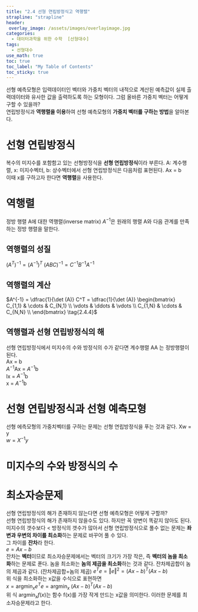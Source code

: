 ```yaml
---
title: "2.4 선형 연립방정식고 역행렬"
strapline: "strapline"
header:
 overlay_image: /assets/images/overlayimage.jpg
categories: 
  - 데이터과학을 위한 수학  [선형대수]
tags:
  - 선형대수
use_math: true
toc: true
toc_label: "My Table of Contents" 
toc_sticky: true
---
```

선형 예측모형은 입력데이터인 벡터와 가중치 벡터의 내적으로 계산된 예측값이 실제 출력데이터와 유사한 값을 출력하도록 하는 모형이다. 그럼 올바른 가중치 벡터는 어떻게 구할 수 있을까?  
연립방정식과 **역행렬을 이용**하여 선형 예측모형의 **가중치 벡터를 구하는 방법**을 알아본다.

# 선형 연립방정식
복수의 미지수를 포함함고 있는 선형방정식을 **선형 연립방정식**이라 부른다. A: 계수행렬, x: 미지수벡터, b: 상수벡터에서 선형 연립방정식은 다음처럼 표현된다. Ax = b  
이때 x를 구하고자 한다면 **역행렬**을 사용한다.

# 역행렬
정방 행렬 A에 대한 역행렬(inverse matrix) $A^{-1}$은 원래의 행렬 A와 다음 관계를 만족하는 정방 행렬을 말한다.

## 역행렬의 성질
$(A^{T})^{-1} = (A^{-1})^{T}  
\tag{2.4.2}$
$(ABC)^{-1} = C^{-1} B^{-1} A^{-1}  
\tag{2.4.3}$

## 역행렬의 계산
$A^{-1} = \dfrac{1}{\det (A)} C^T = \dfrac{1}{\det (A)} 
\begin{bmatrix}
C_{1,1} & \cdots & C_{N,1}  \\
\vdots  & \ddots & \vdots   \\
C_{1,N} & \cdots & C_{N,N}  \\
\end{bmatrix}
\tag{2.4.4}$

## 역행렬과 선형 연립방정식의 해
선형 연립방정식에서 미지수의 수와 방정식의 수가 같다면 계수행렬  AA 는 정방행렬이 된다.  
Ax = b  
$A^{-1}$Ax = $A^{-1}$b  
Ix = $A^{-1}$b  
x = $A^{-1}$b  

# 선형 연립방정식과 선형 예측모형
선형 에측모형의 가중치벡터를 구하는 문제는 선형 연립방정식을 푸는 것과 같다.
Xw = y  
$w = X^{-1} y  
\tag{2.4.5}$
# 미지수의 수와 방정식의 수  

# 최소자승문제
 선형 연립방정식의 해가 존재하지 않는다면 선형 예측모형은 어떻게 구할까?  
선형 연립방정식의 해가 존재하지 않을수도 있다. 하지만 꼭 양변이 똑같지 않아도 된다. 미지수의 갯수보다 < 방정식의 갯수가 많아서 선형 연립방정식으로 풀수 없는 문제는 **좌변과 우변의 차이를 최소화**하는 문제로 바꾸어 풀 수 있다.  
그 차이를 **잔차**라 한다.  
$e = Ax - b \tag{2.4.6}$  
잔차는 **벡터**이므로 최소자승문제에서는 벡터의 크기가 가장 작은, 즉 **벡터의 놈을 최소화**하는 문제로 푼다. 놈을 최소화는 **놈의 제곱을 최소화**하는 것과 같다. 잔차제곱합이 놈의 제곱과 같다.  (잔차제곱합=놈의 제곱)
$e^Te = \Vert e \Vert^2 = (Ax-b)^T(Ax-b)  
\tag{2.4.19}$  
위 식을 최소화하는 x값을 수식으로 표현하면  
$x = \text{arg} \min_x e^Te = \text{arg} \min_x  \; (Ax-b)^T(Ax-b)  
\tag{2.4.20}$  
위 식 $\text{arg} \min_x f(x)$는 함수 f(x)를 가장 작게 만드는 x값을 의미한다.
이러한 문제를 최소자승문제라고 한다.